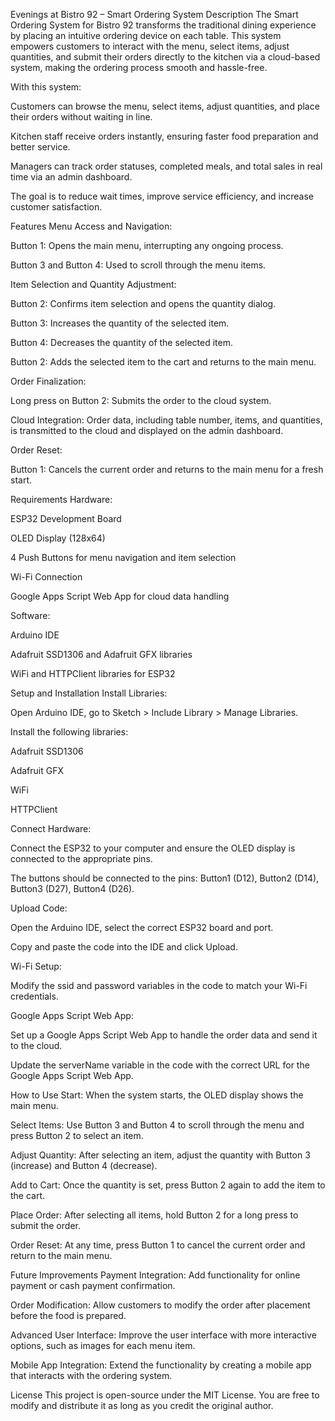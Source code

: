 Evenings at Bistro 92 – Smart Ordering System
Description
The Smart Ordering System for Bistro 92 transforms the traditional dining experience by placing an intuitive ordering device on each table. This system empowers customers to interact with the menu, select items, adjust quantities, and submit their orders directly to the kitchen via a cloud-based system, making the ordering process smooth and hassle-free.

With this system:

Customers can browse the menu, select items, adjust quantities, and place their orders without waiting in line.

Kitchen staff receive orders instantly, ensuring faster food preparation and better service.

Managers can track order statuses, completed meals, and total sales in real time via an admin dashboard.

The goal is to reduce wait times, improve service efficiency, and increase customer satisfaction.

Features
Menu Access and Navigation:

Button 1: Opens the main menu, interrupting any ongoing process.

Button 3 and Button 4: Used to scroll through the menu items.

Item Selection and Quantity Adjustment:

Button 2: Confirms item selection and opens the quantity dialog.

Button 3: Increases the quantity of the selected item.

Button 4: Decreases the quantity of the selected item.

Button 2: Adds the selected item to the cart and returns to the main menu.

Order Finalization:

Long press on Button 2: Submits the order to the cloud system.

Cloud Integration: Order data, including table number, items, and quantities, is transmitted to the cloud and displayed on the admin dashboard.

Order Reset:

Button 1: Cancels the current order and returns to the main menu for a fresh start.

Requirements
Hardware:

ESP32 Development Board

OLED Display (128x64)

4 Push Buttons for menu navigation and item selection

Wi-Fi Connection

Google Apps Script Web App for cloud data handling

Software:

Arduino IDE

Adafruit SSD1306 and Adafruit GFX libraries

WiFi and HTTPClient libraries for ESP32

Setup and Installation
Install Libraries:

Open Arduino IDE, go to Sketch > Include Library > Manage Libraries.

Install the following libraries:

Adafruit SSD1306

Adafruit GFX

WiFi

HTTPClient

Connect Hardware:

Connect the ESP32 to your computer and ensure the OLED display is connected to the appropriate pins.

The buttons should be connected to the pins: Button1 (D12), Button2 (D14), Button3 (D27), Button4 (D26).

Upload Code:

Open the Arduino IDE, select the correct ESP32 board and port.

Copy and paste the code into the IDE and click Upload.

Wi-Fi Setup:

Modify the ssid and password variables in the code to match your Wi-Fi credentials.

Google Apps Script Web App:

Set up a Google Apps Script Web App to handle the order data and send it to the cloud.

Update the serverName variable in the code with the correct URL for the Google Apps Script Web App.

How to Use
Start: When the system starts, the OLED display shows the main menu.

Select Items: Use Button 3 and Button 4 to scroll through the menu and press Button 2 to select an item.

Adjust Quantity: After selecting an item, adjust the quantity with Button 3 (increase) and Button 4 (decrease).

Add to Cart: Once the quantity is set, press Button 2 again to add the item to the cart.

Place Order: After selecting all items, hold Button 2 for a long press to submit the order.

Order Reset: At any time, press Button 1 to cancel the current order and return to the main menu.

Future Improvements
Payment Integration: Add functionality for online payment or cash payment confirmation.

Order Modification: Allow customers to modify the order after placement before the food is prepared.

Advanced User Interface: Improve the user interface with more interactive options, such as images for each menu item.

Mobile App Integration: Extend the functionality by creating a mobile app that interacts with the ordering system.

License
This project is open-source under the MIT License. You are free to modify and distribute it as long as you credit the original author.
